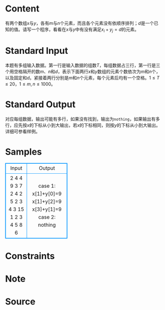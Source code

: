 
# Content

有两个数组$x$与$y$，各有$m$与$n$个元素，而且各个元素没有依顺序排列；$d$是一个已知的值。请写一个程序，看看在$x$与$y$中有没有满足$x_i+y_j=d$的元素。

# Standard Input

本题有多组输入数据。第一行是输入数据的组数$T$，每组数据占三行，第一行是三个用空格隔开的数$m$、$n$和$d$，表示下面两行$x$和$y$数组的元素个数依次为$m$和$n$个，以及固定和$d$。紧接着两行分别是$m$和$n$个元素，每个元素后均有一个空格。$1\le T\le 20$，$1\le m,n\le 1000$。

# Standard Output

对应每组数据，输出可能有多行，如果没有找到，输出为`nothing`，如果输出有多行，应先按$x$的下标从小到大输出，若$x$的下标相同，则按$y$的下标从小到大输出。详细可参看样例。

# Samples

<style>
        table,table tr th, table tr td { border:1px solid #0094ff; }
        table { width: 200px; min-height: 25px; line-height: 25px; text-align: center; border-collapse: collapse;}   
    </style>
<table>
	<tr>
		<td>Input</td>
		<td>Output</td>
	</tr>
<tr><td>2
4 4 9
3 7 2 4 
2 5 2 3 
4 3 15
1 2 3 4 
5 8 6</td><td>case 1:
x[1]+y[0]=9
x[1]+y[2]=9
x[3]+y[1]=9
case 2:
nothing</td></tr></table>


# Constraints



# Note



# Source


